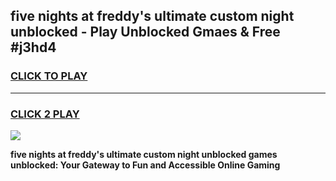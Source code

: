 
## five nights at freddy's ultimate custom night unblocked - Play Unblocked Gmaes & Free #j3hd4
<h3>
<a href="https://news.freeplayer.one?title=five_nights_at_freddy's_ultimate_custom_night_unblocked&ref=24F">CLICK TO PLAY</a></h3>
<hr>

<h3>
<a href="https://news.freeplayer.one?title=five_nights_at_freddy's_ultimate_custom_night_unblocked&ref=24F">CLICK 2 PLAY</a>
  
</h3>

<a href="https://news.freeplayer.one?title=five_nights_at_freddy's_ultimate_custom_night_unblocked&ref=24F/"><img src="https://clearcache.store/games.png"></a>


**five nights at freddy's ultimate custom night unblocked games unblocked: Your Gateway to Fun and Accessible Online Gaming**
